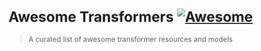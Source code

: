 # Awesome Transformers [![Awesome](https://awesome.re/badge.svg)](https://awesome.re)

> A curated list of awesome transformer resources and models
